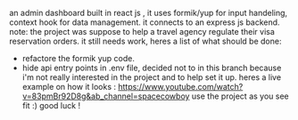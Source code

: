 an admin dashboard built in react js , it uses formik/yup for input handeling, context hook for data management.
it connects to an express js backend.
note: the project was suppose to help a travel agency regulate their visa reservation orders.
it still needs work, heres a list of what should be done:
- refactore the formik yup code.
- hide api entry points in .env file, decided not to in this branch because i'm not really interested in the project and to help set it up.
heres a live example on how it looks : https://www.youtube.com/watch?v=83pmBr92D8g&ab_channel=spacecowboy
use the project as you see fit :) good luck !
